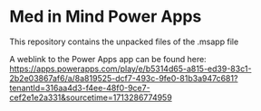 # Med in Mind Power Apps
This repository contains the unpacked files of the .msapp file

A weblink to the Power Apps app can be found here: https://apps.powerapps.com/play/e/b5314d65-a815-ed39-83c1-2b2e03867af6/a/8a819525-dcf7-493c-9fe0-81b3a947c681?tenantId=316aa4d3-f4ee-48f0-9ce7-cef2e1e2a331&sourcetime=1713286774959

